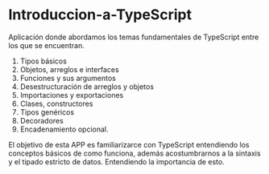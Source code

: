 # Introduccion-a-TypeScript
Aplicación donde abordamos los temas fundamentales de TypeScript entre los que se encuentran. 

1. Tipos básicos  
2. Objetos, arreglos e interfaces  
3. Funciones y sus argumentos  
4. Desestructuración de arreglos y objetos  
5. Importaciones y exportaciones  
6. Clases, constructores  
7. Tipos genéricos  
8. Decoradores  
9. Encadenamiento opcional.

El objetivo de esta APP es familiarizarce con TypeScript entendiendo los conceptos básicos de como funciona, además acostumbrarnos a la sintaxis y el tipado estricto de datos. Entendiendo la importancia de esto.
